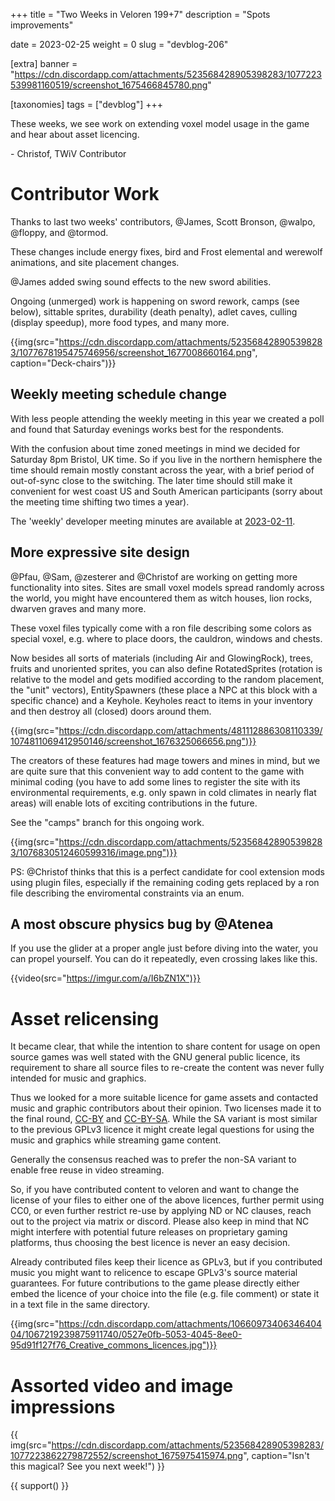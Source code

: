 +++
title = "Two Weeks in Veloren 199+7"
description = "Spots improvements"

date = 2023-02-25
weight = 0
slug = "devblog-206"

[extra]
banner = "https://cdn.discordapp.com/attachments/523568428905398283/1077223539981160519/screenshot_1675466845780.png"

[taxonomies]
tags = ["devblog"]
+++

These weeks, we see work on extending voxel model usage in the game and hear about asset licencing.

\- Christof, TWiV Contributor

# Contributor Work

Thanks to last two weeks' contributors, @James, Scott Bronson, @walpo, @floppy, and @tormod.

These changes include energy fixes, bird and Frost elemental and werewolf animations, and site placement changes.

@James added swing sound effects to the new sword abilities.

Ongoing (unmerged) work is happening on sword rework, camps (see below), sittable sprites, 
durability (death penalty), adlet caves, culling (display speedup), more food types, and many more.

{{img(src="https://cdn.discordapp.com/attachments/523568428905398283/1077678195475746956/screenshot_1677008660164.png", caption="Deck-chairs")}}

## Weekly meeting schedule change

With less people attending the weekly meeting in this year we created a poll and found
that Saturday evenings works best for the respondents. 

With the confusion about time zoned meetings in mind we decided for Saturday 8pm Bristol, UK time.
So if you live in the northern hemisphere the time should remain mostly constant across the year,
with a brief period of out-of-sync close to the switching.
The later time should still make it convenient for west coast US 
and South American participants (sorry about the meeting time shifting two times a year).

The 'weekly' developer meeting minutes are available at [2023-02-11](https://hackmd.io/@veloren/Sy8cZUBao).

## More expressive site design

@Pfau, @Sam, @zesterer and @Christof are working on getting more functionality into sites. 
Sites are small voxel models spread randomly across the world, you might have encountered them as witch houses, lion rocks, dwarven graves and many more.

These voxel files typically come with a ron file describing some colors as special voxel, e.g. where to place 
doors, the cauldron, windows and chests.

Now besides all sorts of materials (including Air and GlowingRock), trees, fruits and unoriented sprites, you can also define RotatedSprites 
(rotation is relative to the model and gets modified according to the random placement, the "unit" vectors), 
EntitySpawners (these place a NPC at this block with a specific chance) and a Keyhole.
Keyholes react to items in your inventory and then destroy all (closed) doors around them.

{{img(src="https://cdn.discordapp.com/attachments/481112886308110339/1074811069412950146/screenshot_1676325066656.png")}}

The creators of these features had mage towers and mines in mind, but we are quite sure that this
convenient way to add content to the game with minimal coding (you have to add some lines
to register the site with its environmental requirements, e.g. only spawn in cold climates in nearly flat areas)
will enable lots of exciting contributions in the future.

See the "camps" branch for this ongoing work.

{{img(src="https://cdn.discordapp.com/attachments/523568428905398283/1076830512460599316/image.png")}}

PS: @Christof thinks that this is a perfect candidate for cool extension mods using plugin files, 
especially if the remaining coding gets replaced by a ron file describing the enviromental constraints via an enum.

## A most obscure physics bug by @Atenea

If you use the glider at a proper angle just before diving into the water, you can propel yourself. You can do it repeatedly, even crossing lakes like this.

{{video(src="https://imgur.com/a/I6bZN1X")}}

# Asset relicensing

It became clear, that while the intention to share content for usage on open source games was well stated with the GNU general public licence,
its requirement to share all source files to re-create the content was never fully intended for music and graphics.

Thus we looked for a more suitable licence for game assets and contacted music and graphic contributors about their opinion.
Two licenses made it to the final round, [CC-BY](https://creativecommons.org/licenses/by/4.0/) and [CC-BY-SA](https://creativecommons.org/licenses/by-sa/4.0/). While the SA variant is most
similar to the previous GPLv3 licence it might create legal questions for using the music and graphics
while streaming game content.

Generally the consensus reached was to prefer the non-SA variant to enable free reuse in video streaming.

So, if you have contributed content to veloren and want to change the license of your 
files to either one of the above licences, further permit using CC0, or even further restrict re-use by applying ND or NC clauses,
reach out to the project via matrix or discord. Please also keep in mind that NC might interfere
with potential future releases on proprietary gaming platforms, thus choosing the best licence is never an easy decision.

Already contributed files keep their licence as GPLv3, but if you contributed music 
you might want to relicence to escape GPLv3's source material guarantees.
For future contributions to the game please directly either embed the licence of your choice
into the file (e.g. file comment) or state it in a text file in the same directory.

{{img(src="https://cdn.discordapp.com/attachments/1066097340634640404/1067219239875911740/0527e0fb-5053-4045-8ee0-95d91f127f76_Creative_commons_licences.jpg")}}

# Assorted video and image impressions

{{
    img(src="https://cdn.discordapp.com/attachments/523568428905398283/1077223862279872552/screenshot_1675975415974.png",
    caption="Isn't this magical? See you next week!")
}}

{{ support() }}

